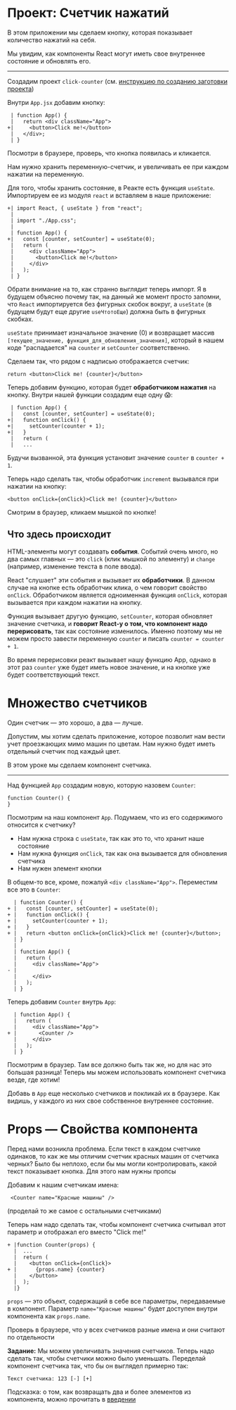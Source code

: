 # Проект: Счетчик нажатий
В этом приложении мы сделаем кнопку, которая показывает количество нажатий на себя.

Мы увидим, как компоненты React могут иметь свое внутреннее состояние и обновлять его.
___
Создадим проект `click-counter` (см. [инструкцию по созданию заготовки проекта](0-new-project.md))

Внутри `App.jsx` добавим кнопку:

     | function App() {
     |   return <div className="App">
    +|     <button>Click me!</button>
     |   </div>;
     | }

Посмотри в браузере, проверь, что кнопка появилась и кликается.

Нам нужно хранить переменную-счетчик, и увеличивать ее при каждом нажатии на переменную.

Для того, чтобы хранить состояние, в Реакте есть функция `useState`. Импортируем ее из модуля `react` и вставляем в наше приложение:

    +| import React, { useState } from "react";
     |
     | import "./App.css";
     |
     | function App() {
    +|   const [counter, setCounter] = useState(0);
     |   return (
     |     <div className="App">
     |       <button>Click me!</button>
     |     </div>
     |   );
     | }

Обрати внимание на то, как странно выглядит теперь импорт. Я в будущем объясню почему так, на данный же момент просто запомни, что `React` импортируется без фигурных скобок вокруг, а `useState` (в будущем будут еще другие `useЧтотоЕще`) должна быть в фигурных скобках.

`useState` принимает изначальное значение (0) и возвращает массив `[текущее_значение, функция_для_обновления_значения]`, который в нашем коде "распадается" на `counter` и `setCounter` соответственно.

Сделаем так, что рядом с надписью отображается счетчик:

    return <button>Click me! {counter}</button>

Теперь добавим функцию, которая будет **обработчиком нажатия** на кнопку. Внутри нашей функции создадим еще одну 😱:

     | function App() {
     |   const [counter, setCounter] = useState(0);
    +|   function onClick() {
    +|     setCounter(counter + 1);
    +|   }
     |   return (
     |   ...

Будучи вызванной, эта функция установит значение `counter` в `counter + 1`.

Теперь надо сделать так, чтобы обработчик `increment` вызывался при нажатии на кнопку:

    <button onClick={onClick}>Click me! {counter}</button>

Смотрим в браузер, кликаем мышкой по кнопке!

## Что здесь происходит

HTML-элементы могут создавать **события**. Событий очень много, но два самых главных — это `click` (клик мышкой по элементу) и `change` (например, изменение текста в поле ввода). 

React "слушает" эти события и вызывает их **обработчики**. В данном случае на кнопке есть обработчик клика, о чем говорит свойство `onClick`. Обработчиком является одноименная функция `onClick`, которая вызывается при каждом нажатии на кнопку. 

Функция вызывает другую функцию, `setCounter`, которая обновляет значение счетчика, и **говорит React-у о том, что компонент надо перерисовать**, так как состояние изменилось. Именно поэтому мы не можем просто завести переменную `counter` и писать `counter = counter + 1`.

Во время перерисовки реакт вызывает нашу функцию App, однако в этот раз `counter` уже будет иметь новое значение, и на кнопке уже будет соответствующий текст.

# Множество счетчиков

Один счетчик — это хорошо, а два — лучше. 

Допустим, мы хотим сделать приложение, которое позволит нам вести учет проезжающих мимо машин по цветам. Нам нужно будет иметь отдельный счетчик под каждый цвет. 

В этом уроке мы сделаем компонент счетчика.

---
Над функцией `App` создадим новую, которую назовем `Counter`:

    function Counter() {
    }

Посмотрим на наш компонент `App`. Подумаем, что из его содержимого относится к счетчику?
- Нам нужна строка с `useState`, так как это то, что хранит наше состояние
- Нам нужна функция `onClick`, так как она вызывается для обновления счетчика
- Нам нужен элемент кнопки

В общем-то все, кроме, пожалуй `<div className="App">`. Переместим все это в `Counter`:


      | function Counter() {
    + |   const [counter, setCounter] = useState(0);
    + |   function onClick() {
    + |     setCounter(counter + 1);
    + |   }
    + |   return <button onClick={onClick}>Click me! {counter}</button>;
      | }
      |  
      | function App() {
      |   return (
      |     <div className="App">
    - |       
      |     </div>
      |   );
      | }

Теперь добавим `Counter` внутрь `App`:

      | function App() {
      |   return (
      |     <div className="App">
    + |       <Counter />
      |     </div>
      |   );
      | }

Посмотрим в браузер. Там все должно быть так же, но для нас это большая разница! Теперь мы можем использовать компонент счетчика везде, где хотим!

Добавь в `App` еще несколько счетчиков и покликай их в браузере. Как видишь, у каждого из них свое собственное внутреннее состояние.

# Props — Свойства компонента

Перед нами возникла проблема. Если текст в каждом счетчике одинаков, то как же мы отличим счетчик красных машин от счетчика черных? Было бы неплохо, если бы мы могли контролировать, какой текст показывает кнопка. Для этого нам нужны пропсы

Добавим к нашим счетчикам имена:

     <Counter name="Красные машины" />

(проделай то же самое с остальными счетчиками)

Теперь нам надо сделать так, чтобы компонент счетчика считывал этот параметр и отображал его вместо "Click me!"

    + |function Counter(props) {
      |  ...
      |  return (
      |    <button onClick={onClick}>
    + |      {props.name} {counter}
      |    </button>
      |  );
      |}

`props` — это объект, содержащий в себе все параметры, передаваемые в компонент. Параметр `name="Красные машины"` будет доступен внутри компонента как `props.name`.

Проверь в браузере, что у всех счетчиков разные имена и они считают по отдельности

**Задание:** Мы можем увеличивать значения счетчиков. Теперь надо сделать так, чтобы счетчики можно было уменьшать. Переделай компонент счетчика так, что бы он выглядел примерно так:

    Текст счетчика: 123 [-] [+]

Подсказка: о том, как возвращать два и более элементов из компонента, можно прочитать в [введении](index.md#%d0%9e%d1%81%d0%bd%d0%be%d0%b2%d1%8b-reactjs)